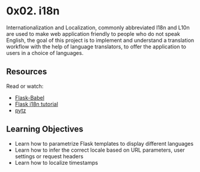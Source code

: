 # 0x02. i18n
Internationalization and Localization, commonly abbreviated I18n and L10n are used to make web application friendly to people who do not speak English, the goal of this project is to implement and understand a translation workflow with the help of language translators, to offer the application to users in a choice of languages.

## Resources
Read or watch:

- [Flask-Babel](https://flask-babel.tkte.ch/)
- [Flask i18n tutorial](https://blog.miguelgrinberg.com/post/the-flask-mega-tutorial-part-xiii-i18n-and-l10n)
- [pytz](https://pytz.sourceforge.net/)

## Learning Objectives
- Learn how to parametrize Flask templates to display different languages
- Learn how to infer the correct locale based on URL parameters, user settings or request headers
- Learn how to localize timestamps
